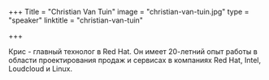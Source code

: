 +++
Title = "Christian Van Tuin"
image = "christian-van-tuin.jpg"
type = "speaker"
linktitle = "christian-van-tuin"

+++

Крис - главный технолог в Red Hat. Он имеет 20-летний опыт работы в области проектирования продаж и сервисах в компаниях Red Hat, Intel, Loudcloud и Linux.
